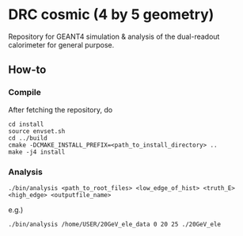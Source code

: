 # DRC cosmic (4 by 5 geometry)
Repository for GEANT4 simulation &amp; analysis of the dual-readout calorimeter for general purpose.

## How-to
### Compile
After fetching the repository, do
    
    cd install
    source envset.sh
    cd ../build
    cmake -DCMAKE_INSTALL_PREFIX=<path_to_install_directory> ..
    make -j4 install

### Analysis

    ./bin/analysis <path_to_root_files> <low_edge_of_hist> <truth_E> <high_edge> <outputfile_name>

e.g.)

    ./bin/analysis /home/USER/20GeV_ele_data 0 20 25 ./20GeV_ele
